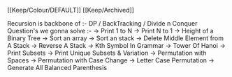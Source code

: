 [[Keep/Colour/DEFAULT]] [[Keep/Archived]] 


Recursion is backbone of :- DP / BackTracking / Divide n Conquer
Question's we gonna solve :-
-> Print 1 to N
-> Print N to 1
-> Height of a Binary Tree
-> Sort an array 
-> Sort an stack
-> Delete Middle Element from A Stack
-> Reverse A Stack
-> Kth Symbol In Grammar
-> Tower Of Hanoi
-> Print Subsets
-> Print Unique Subsets & Variation
-> Permutation with Spaces
-> Permutation with Case Change
-> Letter Case Permutation
-> Generate All Balanced Parenthesis
